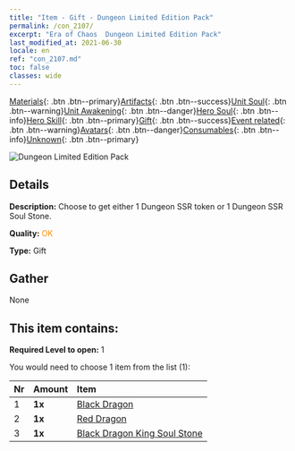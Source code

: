 ```yaml
---
title: "Item - Gift - Dungeon Limited Edition Pack"
permalink: /con_2107/
excerpt: "Era of Chaos  Dungeon Limited Edition Pack"
last_modified_at: 2021-06-30
locale: en
ref: "con_2107.md"
toc: false
classes: wide
---
```

 [Materials](/Items/){: .btn .btn--primary}[Artifacts](/Items/Artifacts/){: .btn .btn--success}[Unit Soul](/Items/UnitSoul/){: .btn .btn--warning}[Unit Awakening](/Items/UnitAwakening/){: .btn .btn--danger}[Hero Soul](/Items/HeroSoul/){: .btn .btn--info}[Hero Skill](/Items/HeroSkill/){: .btn .btn--primary}[Gift](/Items/Gift/){: .btn .btn--success}[Event related](/Items/Events/){: .btn .btn--warning}[Avatars](/Items/Avatars/){: .btn .btn--danger}[Consumables](/Items/Consumables/){: .btn .btn--info}[Unknown](/Items/Unknown/){: .btn .btn--primary}

 ![Dungeon Limited Edition Pack](/images/t/i_994008.png)

## Details
 **Description:** Choose to get either 1 Dungeon SSR token or 1 Dungeon SSR Soul Stone.

 **Quality:** <span style="color: #FF8C00">OK</span>

 **Type:** Gift

## Gather

  None

## This item contains:

 **Required Level to open:** 1

 You would need to choose 1 item from the list (1):

  | Nr | Amount |     Item    |
  |:---|:-------|:------------|
  | 1 |  **1x** | [Black Dragon](/Items/unt_250/) |  | 
  | 2 |  **1x** | [Red Dragon](/Items/unt_251/) |  | 
  | 3 |  **1x** | [Black Dragon King Soul Stone](/Items/unt_334/) |  | 
